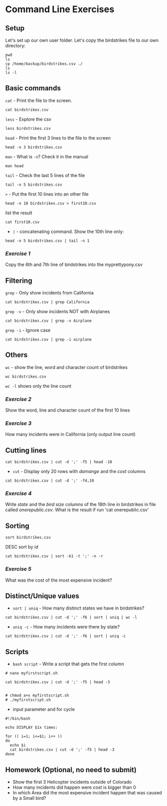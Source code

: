 # Command Line Exercises

## Setup

Let's set up our own user folder. Let's copy the birdstrikes file to our own directory:
```
pwd
ls
cp /home/backup/birdstrikes.csv ./
ls
ls -l
```

## Basic commands

`cat` -
Print the file to the screen.
```
cat birdstrikes.csv
```

`less` -
Explore the csv
```
less birdstrikes.csv
```

`head` -
Print the first 3 lines to the file to the screen
```
head -n 3 birdstrikes.csv
```

`man` -
What is `-n`? Check it in the manual
```
man head
```

`tail` -
Check the last 5 lines of the file
```
tail -n 5 birdstrikes.csv
```

`>` - Put the first 10 lines into an other file
```
head -n 10 birdstrikes.csv > first10.csv
```

list the result
```
cat first10.csv
```

* `|` - concatenating command. Show the 10th line only: 
```
head -n 5 birdstrikes.csv | tail -n 1
```

### ***Exercise 1***
Copy the 6th and 7th line of birdstrikes into the myprettypony.csv

## Filtering

`grep` -
Only show incidents from California
```
cat birdstrikes.csv | grep California 
```

`grep -v` -
Only show incidents NOT with Airplanes
```
cat birdstrikes.csv | grep -v Airplane
```

`grep -i` -
Ignore case
```
cat birdstrikes.csv | grep -i airplane
```

## Others

`wc` - show the line, word and character count of birdstrikes
```
wc birdstrikes.csv
```

```wc -l```
shows only the line count

### ***Exercise 2***

Show the word, line and character count of the first 10 lines

### ***Exercise 3***

How many incidents were in California (only output line count)

## Cutting lines

```
cat birdstrikes.csv | cut -d ';' -f5 | head -10
```

* `cut` - Display only 20 rows with *damange* and the *cost* columns
```
cat birdstrikes.csv | cut -d ';' -f4,10
```
### ***Exercise 4***

Write *state* and the *bird size* columns of the 18th line in birdstrikes in file called *onerepublic.csv*. What is the result if run 'cat onerepublic.csv'

## Sorting

```
sort birdstrikes.csv
```

DESC sort by *id*
```
cat birdstrikes.csv | sort -k1 -t ';' -n -r
```


### ***Exercise 5***
What was the cost of the most expensive incident?


## Distinct/Unique values

* `sort | uniq` - 
How many distinct states we have in birdstrikes?
```
cat birdstrikes.csv | cut -d ';' -f6 | sort | uniq | wc -l
```


* `uniq -c` -
How many incidents were there by state?
```
cat birdstrikes.csv | cut -d ';' -f6 | sort | uniq -c
```


## Scripts

* `bash script` - Write a script that gets the first column

```
# nano myfirstscript.sh

cat birdstrikes.csv | cut -d ';' -f5 | head -3


# chmod a+x myfirstscript.sh
# ./myfirstscript.sh
```

* input parameter and for cycle

```
#!/bin/bash

echo DISPLAY $1x times:

for (( i=1; i<=$1; i++ ))
do
  echo $i
  cat birdstrikes.csv | cut -d ';' -f5 | head -3
done

```

## Homework (Optional, no need to submit)

* Show the first 3 Helicopter incidents outside of Colorado
* How many incidents did happen were cost is bigger than 0
* In which Area did the most expensive incident happen that was caused by a Small bird?


